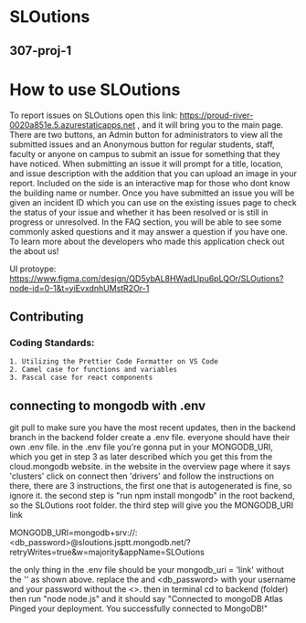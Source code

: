 # SLOutions
## 307-proj-1

# How to use SLOutions
To report issues on SLOutions open this link: https://proud-river-0020a851e.5.azurestaticapps.net , and it will bring you to the main page. There are two buttons, an Admin button for administrators to view all the submitted issues and an Anonymous button for regular students, staff, faculty or anyone on campus to submit an issue for something that they have noticed. When submitting an issue it will prompt for a title, location, and issue description with the addition that you can upload an image in your report. Included on the side is an interactive map for those who dont know the building name or number. Once you have submitted an issue you will be given an incident ID which you can use on the existing issues page to check the status of your issue and whether it has been resolved or is still in progress or unresolved. In the FAQ section, you will be able to see some commonly asked questions and it may answer a question if you have one. To learn more about the developers who made this application check out the about us!

UI protoype: https://www.figma.com/design/QD5ybAL8HWadLIpu6pLQOr/SLOutions?node-id=0-1&t=yiEvxdnhUMstR2Or-1 

## Contributing
### Coding Standards:
    1. Utilizing the Prettier Code Formatter on VS Code
    2. Camel case for functions and variables
    3. Pascal case for react components

## connecting to mongodb with .env
git pull to make sure you have the most recent updates, then in the backend branch in the backend folder create a .env file. everyone should have their own .env file. in the .env file you're gonna put in your MONGODB_URI, which you get in step 3 as later described which you get this from the cloud.mongodb website. in the website in the overview page where it says 'clusters' click on connect then 'drivers' and follow the instructions on there, there are 3 instructions, the first one that is autogenerated is fine, so ignore it. the second step is "run npm install mongodb" in the root backend, so the SLOutions root folder. the third step will give you the MONGODB_URI link 

MONGODB_URI=mongodb+srv://<username>:<db_password>@sloutions.jsptt.mongodb.net/?retryWrites=true&w=majority&appName=SLOutions

the only thing in the .env file should be your mongodb_uri = 'link' without the '' as shown above. replace the <username> and <db_password> with your username and your password without the <>. then in terminal cd to backend (folder) then run "node node.js" and it should say "Connected to mongoDB Atlas Pinged your deployment. You successfully connected to MongoDB!"


